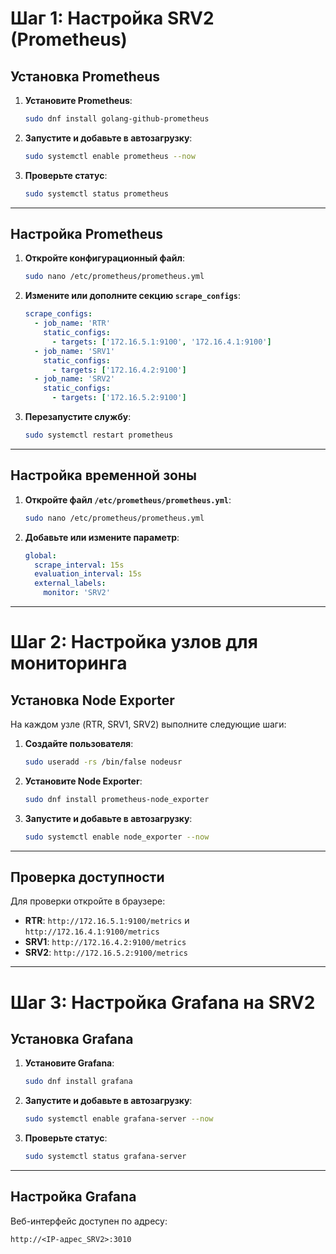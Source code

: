 # Шаг 1: Настройка SRV2 (Prometheus)

## Установка Prometheus

1. **Установите Prometheus**:
    ```bash
    sudo dnf install golang-github-prometheus
    ```

2. **Запустите и добавьте в автозагрузку**:
    ```bash
    sudo systemctl enable prometheus --now
    ```

3. **Проверьте статус**:
    ```bash
    sudo systemctl status prometheus
    ```

---

## Настройка Prometheus

1. **Откройте конфигурационный файл**:
    ```bash
    sudo nano /etc/prometheus/prometheus.yml
    ```

2. **Измените или дополните секцию `scrape_configs`**:
    ```yaml
    scrape_configs:
      - job_name: 'RTR'
        static_configs:
          - targets: ['172.16.5.1:9100', '172.16.4.1:9100']
      - job_name: 'SRV1'
        static_configs:
          - targets: ['172.16.4.2:9100']
      - job_name: 'SRV2'
        static_configs:
          - targets: ['172.16.5.2:9100']
    ```

3. **Перезапустите службу**:
    ```bash
    sudo systemctl restart prometheus
    ```

---

## Настройка временной зоны

1. **Откройте файл `/etc/prometheus/prometheus.yml`**:
    ```bash
    sudo nano /etc/prometheus/prometheus.yml
    ```

2. **Добавьте или измените параметр**:
    ```yaml
    global:
      scrape_interval: 15s
      evaluation_interval: 15s
      external_labels:
        monitor: 'SRV2'
    ```

---

# Шаг 2: Настройка узлов для мониторинга

## Установка Node Exporter

На каждом узле (RTR, SRV1, SRV2) выполните следующие шаги:

1. **Создайте пользователя**:
    ```bash
    sudo useradd -rs /bin/false nodeusr
    ```

2. **Установите Node Exporter**:
    ```bash
    sudo dnf install prometheus-node_exporter
    ```

3. **Запустите и добавьте в автозагрузку**:
    ```bash
    sudo systemctl enable node_exporter --now
    ```

---

## Проверка доступности

Для проверки откройте в браузере:

- **RTR**: `http://172.16.5.1:9100/metrics` и `http://172.16.4.1:9100/metrics`
- **SRV1**: `http://172.16.4.2:9100/metrics`
- **SRV2**: `http://172.16.5.2:9100/metrics`

---

# Шаг 3: Настройка Grafana на SRV2

## Установка Grafana

1. **Установите Grafana**:
    ```bash
    sudo dnf install grafana
    ```

2. **Запустите и добавьте в автозагрузку**:
    ```bash
    sudo systemctl enable grafana-server --now
    ```

3. **Проверьте статус**:
    ```bash
    sudo systemctl status grafana-server
    ```

---

## Настройка Grafana

Веб-интерфейс доступен по адресу:
```text
http://<IP-адрес_SRV2>:3010
